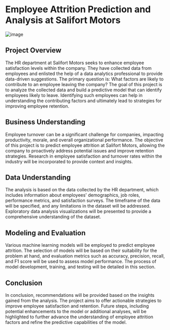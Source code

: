 # Employee Attrition Prediction and Analysis at Salifort Motors
![image](https://github.com/Jameshunter1/Salifort-Motors/assets/90528783/617b3410-3108-450e-8bb3-39c8a4528c5a)

## Project Overview

The HR department at Salifort Motors seeks to enhance employee satisfaction levels within the company. They have collected data from employees and enlisted the help of a data analytics professional to provide data-driven suggestions. The primary question is: What factors are likely to contribute to an employee leaving the company? The goal of this project is to analyze the collected data and build a predictive model that can identify employees likely to leave. Identifying such employees can help in understanding the contributing factors and ultimately lead to strategies for improving employee retention.

## Business Understanding

Employee turnover can be a significant challenge for companies, impacting productivity, morale, and overall organizational performance. The objective of this project is to predict employee attrition at Salifort Motors, allowing the company to proactively address potential issues and improve retention strategies. Research in employee satisfaction and turnover rates within the industry will be incorporated to provide context and insights.

## Data Understanding

The analysis is based on the data collected by the HR department, which includes information about employees' demographics, job roles, performance metrics, and satisfaction surveys. The timeframe of the data will be specified, and any limitations in the dataset will be addressed. Exploratory data analysis visualizations will be presented to provide a comprehensive understanding of the dataset.

## Modeling and Evaluation

Various machine learning models will be employed to predict employee attrition. The selection of models will be based on their suitability for the problem at hand, and evaluation metrics such as accuracy, precision, recall, and F1 score will be used to assess model performance. The process of model development, training, and testing will be detailed in this section.

## Conclusion

In conclusion, recommendations will be provided based on the insights gained from the analysis. The project aims to offer actionable strategies to improve employee satisfaction and retention. Future steps, including potential enhancements to the model or additional analyses, will be highlighted to further advance the understanding of employee attrition factors and refine the predictive capabilities of the model.
